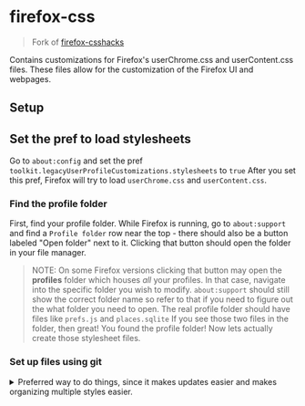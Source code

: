 # firefox-css

> Fork of [firefox-csshacks](https://github.com/MrOtherGuy/firefox-csshacks)

Contains customizations for Firefox's userChrome.css and userContent.css files. 
These files allow for the customization of the Firefox UI and webpages.

## Setup 

## Set the pref to load stylesheets
Go to `about:config` and set the pref `toolkit.legacyUserProfileCustomizations.stylesheets` to `true`
After you set this pref, Firefox will try to load `userChrome.css` and `userContent.css`.

### Find the profile folder
First, find your profile folder. While Firefox is running, go to `about:support` and find a `Profile folder` row near the top - there should also be a button labeled "Open folder" next to it. Clicking that button should open the folder in your file manager.
> NOTE: On some Firefox versions clicking that button may open the **profiles** folder which houses *all* your profiles. In that case, navigate into the specific folder you wish to modify. `about:support` should still show the correct folder name so refer to that if you need to figure out the what folder you need to open. 
The real profile folder should have files like `prefs.js` and `places.sqlite` If you see those two files in the folder, then great! You found the profile folder! Now lets actually create those stylesheet files.

### Set up files using git
<details>
<summary>Preferred way to do things, since it makes updates easier and makes organizing multiple styles easier.</summary>

Assumes that you have a git client installed, and that you do not already have a chrome folder in your profile. 

1. Open a command prompt / console / terminal and `cd` into the profile folder
2. Clone this repository into the profile folder
    * `git clone https://github.com/rabume/firefox-css.git chrome` on command-line
    * This should create a new folder "chrome" into your profile folder with the contents of this repository
    * (**NOTE**: if you already have "chrome" folder, then rename it before cloning. After clone is complete, just copy the *contents* of the old folder into the new chrome folder)
3. You should now have a `userChrome.css` file in `<profileFolder>/chrome/userChrome.css` and `userContent.css` in `<profileFolder>/chrome/userContent.css`

Now you can alyways update the files by running `git pull` in the `chrome` folder. This will fetch the latest changes from the repository and apply them to your local files.

</details>
